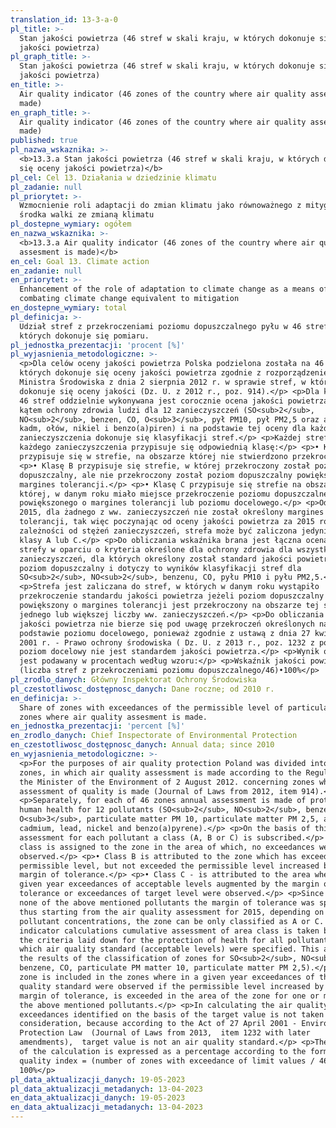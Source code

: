 ```yaml
---
translation_id: 13-3-a-0
pl_title: >-
  Stan jakości powietrza (46 stref w skali kraju, w których dokonuje się oceny
  jakości powietrza)
pl_graph_title: >-
  Stan jakości powietrza (46 stref w skali kraju, w których dokonuje się oceny
  jakości powietrza)
en_title: >-
  Air quality indicator (46 zones of the country where air quality assesment is
  made)
en_graph_title: >-
  Air quality indicator (46 zones of the country where air quality assesment is
  made)
published: true
pl_nazwa_wskaznika: >-
  <b>13.3.a Stan jakości powietrza (46 stref w skali kraju, w których dokonuje
  się oceny jakości powietrza)</b>
pl_cel: Cel 13. Działania w dziedzinie klimatu
pl_zadanie: null
pl_priorytet: >-
  Wzmocnienie roli adaptacji do zmian klimatu jako równoważnego z mitygacją
  środka walki ze zmianą klimatu
pl_dostepne_wymiary: ogółem
en_nazwa_wskaznika: >-
  <b>13.3.a Air quality indicator (46 zones of the country where air quality
  assesment is made)</b>
en_cel: Goal 13. Climate action
en_zadanie: null
en_priorytet: >-
  Enhancement of the role of adaptation to climate change as a means of
  combating climate change equivalent to mitigation
en_dostepne_wymiary: total
pl_definicja: >-
  Udział stref z przekroczeniami poziomu dopuszczalnego pyłu w 46 strefach, w
  których dokonuje się pomiaru.
pl_jednostka_prezentacji: 'procent [%]'
pl_wyjasnienia_metodologiczne: >-
  <p>Dla celów oceny jakości powietrza Polska podzielona została na 46 stref, w
  których dokonuje się oceny jakości powietrza zgodnie z rozporządzeniem
  Ministra Środowiska z dnia 2 sierpnia 2012 r. w sprawie stref, w których
  dokonuje się oceny jakości (Dz. U. z 2012 r., poz. 914).</p> <p>Dla każdej z
  46 stref oddzielnie wykonywana jest corocznie ocena jakości powietrza pod
  kątem ochrony zdrowia ludzi dla 12 zanieczyszczeń (SO<sub>2</sub>,
  NO<sub>2</sub>, benzen, CO, O<sub>3</sub>, pył PM10, pył PM2,5 oraz arsen,
  kadm, ołów, nikiel i benzo(a)piren) i na podstawie tej oceny dla każdego
  zanieczyszczenia dokonuje się klasyfikacji stref.</p> <p>Każdej strefie, dla
  każdego zanieczyszczenia przypisuje się odpowiednią klasę:</p> <p>• Klasę A
  przypisuje się w strefie, na obszarze której nie stwierdzono przekroczeń.</p>
  <p>• Klasę B przypisuje się strefie, w której przekroczony został poziom
  dopuszczalny, ale nie przekroczony został poziom dopuszczalny powiększony o
  margines tolerancji.</p> <p>• Klasę C przypisuje się strefie na obszarze
  której, w danym roku miało miejsce przekroczenie poziomu dopuszczalnego
  powiększonego o margines tolerancji lub poziomu docelowego.</p> <p>Od roku
  2015, dla żadnego z ww. zanieczyszczeń nie został określony margines
  tolerancji, tak więc poczynając od oceny jakości powietrza za 2015 rok, w
  zależności od stężeń zanieczyszczeń, strefa może być zaliczona jedynie do
  klasy A lub C.</p> <p>Do obliczania wskaźnika brana jest łączna ocena klasy
  strefy w oparciu o kryteria określone dla ochrony zdrowia dla wszystkich
  zanieczyszczeń, dla których określony został standard jakości powietrza czyli
  poziom dopuszczalny i dotyczy to wyników klasyfikacji stref dla
  SO<sub>2</sub>, NO<sub>2</sub>, benzenu, CO, pyłu PM10 i pyłu PM2,5.</p>
  <p>Strefa jest zaliczana do stref, w których w danym roku wystąpiło
  przekroczenie standardu jakości powietrza jeżeli poziom dopuszczalny
  powiększony o margines tolerancji jest przekroczony na obszarze tej strefy dla
  jednego lub większej liczby ww. zanieczyszczeń.</p> <p>Do obliczania wskaźnika
  jakości powietrza nie bierze się pod uwagę przekroczeń określonych na
  podstawie poziomu docelowego, ponieważ zgodnie z ustawą z dnia 27 kwietnia
  2001 r. - Prawo ochrony środowiska ( Dz. U. z 2013 r., poz. 1232 z późn. zm.)
  poziom docelowy nie jest standardem jakości powietrza.</p> <p>Wynik obliczeń
  jest podawany w procentach według wzoru:</p> <p>Wskaźnik jakości powietrza =
  (liczba stref z przekroczeniami poziomu dopuszczalnego/46)•100%</p>
pl_zrodlo_danych: Główny Inspektorat Ochrony Środowiska
pl_czestotliwosc_dostępnosc_danych: Dane roczne; od 2010 r.
en_definicja: >-
  Share of zones with exceedances of the permissible level of particulates in 46
  zones where air quality assesment is made.
en_jednostka_prezentacji: 'percent [%]'
en_zrodlo_danych: Chief Inspectorate of Environmental Protection
en_czestotliwosc_dostępnosc_danych: Annual data; since 2010
en_wyjasnienia_metodologiczne: >-
  <p>For the purposes of air quality protection Poland was divided into 46
  zones, in which air quality assessment is made according to the Regulation of
  the Minister of the Environment of 2 August 2012. concerning zones where an
  assessment of quality is made (Journal of Laws from 2012, item 914).</p>
  <p>Separately, for each of 46 zones annual assessment is made of protection of
  human health for 12 pollutants (SO<sub>2</sub>, NO<sub>2</sub>, benzene, CO,
  O<sub>3</sub>, particulate matter PM 10, particulate matter PM 2,5, arsenic,
  cadmium, lead, nickel and benzo(a)pyrene).</p> <p>On the basis of this
  assessment for each pollutant a class (A, B or C) is subscribed.</p> <p>• A
  class is assigned to the zone in the area of which, no exceedances were
  observed.</p> <p>• Class B is attributed to the zone which has exceeded the
  permissible level, but not exceeded the permissible level increased by the
  margin of tolerance.</p> <p>• Class C - is attributed to the area where, in a
  given year exceedances of acceptable levels augmented by the margin of
  tolerance or exceedances of target level were observed.</p> <p>Since 2015 for
  none of the above mentioned pollutants the margin of tolerance was specified,
  thus starting from the air quality assessment for 2015, depending on the
  pollutant concentrations, the zone can be only classified as A or C. For the
  indicator calculations cumulative assessment of area class is taken based on
  the criteria laid down for the protection of health for all pollutants for
  which air quality standard (acceptable levels) were specified. This applies to
  the results of the classification of zones for SO<sub>2</sub>, NO<sub>2</sub>,
  benzene, CO, particulate PM matter 10, particulate matter PM 2,5).</p> <p>The
  zone is included in the zones where in a given year exceedances of the air
  quality standard were observed if the permissible level increased by the
  margin of tolerance, is exceeded in the area of the zone for one or more of
  the above mentioned pollutants.</p> <p>In calculating the air quality index,
  exceedances identified on the basis of the target value is not taken into
  consideration, because according to the Act of 27 April 2001 - Environmental
  Protection Law  (Journal of Laws from 2013,  item 1232 with later
  amendments),  target value is not an air quality standard.</p> <p>The result
  of the calculation is expressed as a percentage according to the formula: air
  quality index = (number of zones with exceedance of limit values / 46) •
  100%</p>
pl_data_aktualizacji_danych: 19-05-2023
pl_data_aktualizacji_metadanych: 13-04-2023
en_data_aktualizacji_danych: 19-05-2023
en_data_aktualizacji_metadanych: 13-04-2023
---
```

